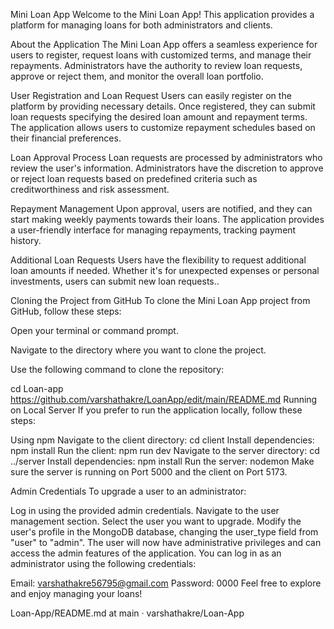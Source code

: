 Mini Loan App
Welcome to the Mini Loan App! This application provides a platform for managing loans for both administrators and clients.

About the Application
The Mini Loan App offers a seamless experience for users to register, request loans with customized terms, and manage their repayments. Administrators have the authority to review loan requests, approve or reject them, and monitor the overall loan portfolio.

User Registration and Loan Request
Users can easily register on the platform by providing necessary details. Once registered, they can submit loan requests specifying the desired loan amount and repayment terms. The application allows users to customize repayment schedules based on their financial preferences.

Loan Approval Process
Loan requests are processed by administrators who review the user's information. Administrators have the discretion to approve or reject loan requests based on predefined criteria such as creditworthiness and risk assessment.

Repayment Management
Upon approval, users are notified, and they can start making weekly payments towards their loans. The application provides a user-friendly interface for managing repayments, tracking payment history.

Additional Loan Requests
Users have the flexibility to request additional loan amounts if needed. Whether it's for unexpected expenses or personal investments, users can submit new loan requests..

Cloning the Project from GitHub
To clone the Mini Loan App project from GitHub, follow these steps:

Open your terminal or command prompt.

Navigate to the directory where you want to clone the project.

Use the following command to clone the repository:


cd Loan-app
https://github.com/varshathakre/LoanApp/edit/main/README.md
Running on Local Server
If you prefer to run the application locally, follow these steps:

Using npm
Navigate to the client directory: cd client
Install dependencies: npm install
Run the client: npm run dev
Navigate to the server directory: cd ../server
Install dependencies: npm install
Run the server: nodemon
Make sure the server is running on Port 5000 and the client on Port 5173.

Admin Credentials
To upgrade a user to an administrator:

Log in using the provided admin credentials.
Navigate to the user management section.
Select the user you want to upgrade.
Modify the user's profile in the MongoDB database, changing the user_type field from "user" to "admin".
The user will now have administrative privileges and can access the admin features of the application.
You can log in as an administrator using the following credentials:

Email: varshathakre56795@gmail.com
Password: 0000
Feel free to explore and enjoy managing your loans!

Loan-App/README.md at main · varshathakre/Loan-App
